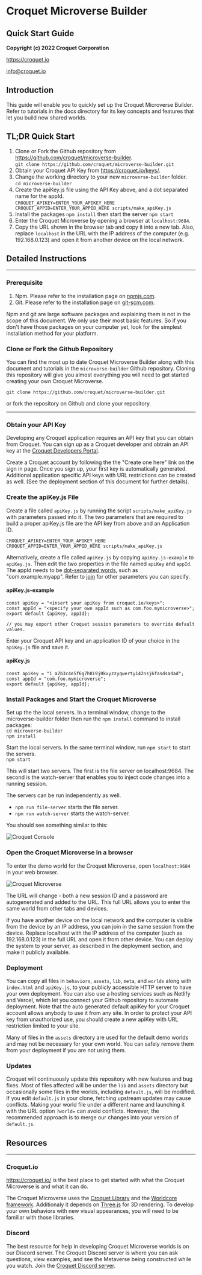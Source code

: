 # Croquet Microverse Builder
## Quick Start Guide

**Copyright (c) 2022 Croquet Corporation**

<https://croquet.io>

<info@croquet.io>

## Introduction

This guide will enable you to quickly set up the Croquet Microverse Builder. Refer to tutorials in the docs directory for its key concepts and features that let you build new shared worlds.

## TL;DR Quick Start
1. Clone or Fork the Github repository from <https://github.com/croquet/microverse-builder>.
    <br>`git clone https://github.com/croquet/microverse-builder.git`
2. Obtain your Croquet API Key from <https://croquet.io/keys/>.
3. Change the working directory to your new `microverse-builder` folder.
    <br>`cd microverse-builder`
4. Create the apiKey.js file using the API Key above, and a dot separated name for the appId.
    <br>`CROQUET_APIKEY=ENTER_YOUR_APIKEY_HERE CROQUET_APPID=ENTER_YOUR_APPID_HERE scripts/make_apiKey.js`
5. Install the packages `npm install` then start the server `npm start`
6. Enter the Croquet Microverse by opening a browser at `localhost:9684`.
7. Copy the URL shown in the browser tab and copy it into a new tab. Also, replace `localhost` in the URL with the IP address of the computer (e.g. 192.168.0.123) and open it from another device on the local network.

## Detailed Instructions
---

### Prerequisite
1. Npm. Please refer to the installation page on [npmjs.com](https://docs.npmjs.com/downloading-and-installing-node-js-and-npm).
2. Git. Please refer to the installation page on [git-scm.com](https://git-scm.com/book/en/v2/Getting-Started-Installing-Git).

Npm and git are large software packages and explaining them is not in the scope of this document. We only use their most basic features. So if you don't have those packages on your computer yet, look for the simplest installation method for your platform.

### Clone or Fork the Github Repository

You can find the most up to date Croquet Microverse Builder along with this document and tutorials in the `microverse-builder` Github repository. Cloning this repository will give you almost everything you will need to get started creating your own Croquet Microverse.

`git clone https://github.com/croquet/microverse-builder.git`

or fork the repository on Github and clone your repository.

---
### Obtain your API Key

Developing any Croquet application requires an API key that you can obtain from Croquet. You can sign up as a Croquet developer and obtrain an API key at the [Croquet Developers Portal](https://croquet.io/keys).

Create a Croquet account by following the the "Create one here" link on the sign in page. Once you sign up, your first key is automatically generated. Additional application specific API keys with URL restrictions can be created as well.  (See the deployment section of this document for further details).

### Create the apiKey.js File
Create a file called `apiKey.js` by running the script `scripts/make_apiKey.js` with parameters passed into it.  The two parameters that are required to build a proper apiKey.js file are the API key from above and an Application ID.  
```
CROQUET_APIKEY=ENTER_YOUR_APIKEY_HERE CROQUET_APPID=ENTER_YOUR_APPID_HERE scripts/make_apiKey.js
```

Alternatively, create a file called `apiKey.js` by copying `apiKey.js-example` to `apiKey.js`. Then edit the two properties in the file named `apiKey` and `appId`. The appId needs to be [dot-separated words](https://developer.android.com/studio/build/application-id), such as "com.example.myapp". Refer to [join](https://croquet.io/docs/croquet/Session.html#.join) for other parameters you can specify.

#### apiKey.js-example

```
const apiKey = "<insert your apiKey from croquet.io/keys>";
const appId = "<specify your own appId such as com.foo.mymicroverse>";
export default {apiKey, appId};

// you may export other Croquet session parameters to override default values.
```

Enter your Croquet API key and an application ID of your choice in the `apiKey.js` file and save it.

#### apiKey.js
```
const apiKey = "1_a2b3c4e5f6g7h8i9j0kxyzzyqwerty142nsj6fasdsadad";
const appId = "com.foo.mymicroverse";
export default {apiKey, appId};
```

### Install Packages and Start the Croquet Microverse

Set up the the local servers. In a terminal window, change to the microverse-builder folder then run the `npm install` command to install packages:
    <br>`cd microverse-builder`
    <br>`npm install`

Start the local servers.  In the same terminal window, run `npm start` to start the servers.
    <br>`npm start`

This will start two servers. The first is the file server on localhost:9684. The second is the watch-server that enables you to inject code changes into a running session. 

The servers can be run independently as well. 
* `npm run file-server` starts the file server.  
* `npm run watch-server` starts the watch-server.

You should see something similar to this:

![Croquet Console](./assets/console.png)

### Open the Croquet Microverse in a browser

To enter the demo world for the Croquet Microverse, open `localhost:9684` in your web browser.

![Croquet Microverse](./assets/CroquetMicroverseBrowser.png)

The URL will change - both a new session ID and a password are autogenerated and added to the URL. This full URL allows you to enter the same world from other tabs and devices.

If you have another device on the local network and the computer is visible from the device by an IP address, you can join in the same session from the device. Replace localhost with the IP address of the computer (such as 192.168.0.123) in the full URL and open it from other device. You can deploy the system to your server, as described in the deployment section, and make it publicly available.

### Deployment

You can copy all files in `behaviors`, `assets`, `lib`, `meta`, and `worlds` along with `index.html` and `apiKey.js`, to your publicly accessible HTTP server to have your own deployment. You can also use a hosting services such as Netlify and Vercel, which let you connect your Github repository to automate deployment. Note that the auto generated default apiKey for your Croquet account allows anybody to use it from any site.  In order to protect your API key from unauthorized use, you should create a new apiKey with URL restriction limited to your site.

Many of files in the `assets` directory are used for the default demo worlds and may not be necessary for your own world.  You can safely remove them from your deployment if you are not using them.

### Updates

Croquet will continuously update this repository with new features and bug fixes. Most of files affected will be under the `lib` and `assets` directory but occasionally some files in the worlds, including `default.js`, will be modified. If you edit `default.js` in your clone, fetching upstream updates may cause conflicts. Making your world file under a different name and launching it with the URL option `?world=` can avoid conflicts.  However, the recommended approach is to merge our changes into your version of `default.js`.

## Resources
---

### Croquet.io
<https://croquet.io/> is the best place to get started with what the Croquet Microverse is and what it can do.

The Croquet Microverse uses the [Croquet Library](https://croquet.io/docs/croquet) and the [Worldcore framework](https://croquet.io/docs/worldcore). Additionaly it depends on [Three.js](https://threejs.org/) for 3D rendering. To develop your own behaviors with new visual appearances, you will need to be familiar with those libraries.

### Discord

The best resource for help in developing Croquet Microverse worlds is on our Discord server. The Croquet Discord server is where you can ask questions, view examples, and see the Metaverse being constructed while you watch. Join the [Croquet Discord server](https://discord.gg/9U9MKSbJXS).

